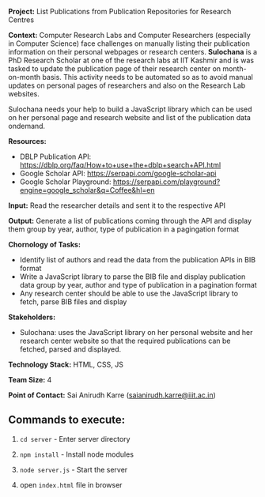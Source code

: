 **Project:** List Publications from Publication Repositories for Research Centres

**Context:** Computer Research Labs and Computer Researchers (especially in Computer Science) face challenges on manually listing their publication information on their personal webpages or research centers. **Sulochana** is a PhD Research Scholar at one of the research labs at IIT Kashmir and is was tasked to update the publication page of their research center on month-on-month basis. This activity needs to be automated so as to avoid manual updates on personal pages of researchers and also on the Research Lab websites.

Sulochana needs your help to build a JavaScript library which can be used on her personal page and research website and list of the publication data ondemand.

**Resources:** 
* DBLP Publication API: https://dblp.org/faq/How+to+use+the+dblp+search+API.html
* Google Scholar API: https://serpapi.com/google-scholar-api
* Google Scholar Playground: https://serpapi.com/playground?engine=google_scholar&q=Coffee&hl=en

**Input:** Read the researcher details and sent it to the respective API

**Output:** Generate a list of publications coming through the API and display them group by year, author, type of publication in a pagingation format

**Chornology of Tasks:**
* Identify list of authors and read the data from the publication APIs in BIB format
* Write a JavaScript library to parse the BIB file and display publication data group by year, author and type of publication in a pagination format
* Any research center should be able to use the JavaScript library to fetch, parse BIB files and display

**Stakeholders:**
* Sulochana: uses the JavaScript library on her personal website and her research center website so that the required publications can be fetched, parsed and displayed.

**Technology Stack:**  HTML, CSS, JS

**Team Size:** 4 

**Point of Contact:** Sai Anirudh Karre (saianirudh.karre@iiit.ac.in)

## Commands to execute:
1. ```cd server``` - Enter server directory

2. ```npm install``` - Install node modules
 
3. ```node server.js``` -  Start the server

4. open ```index.html``` file in browser
